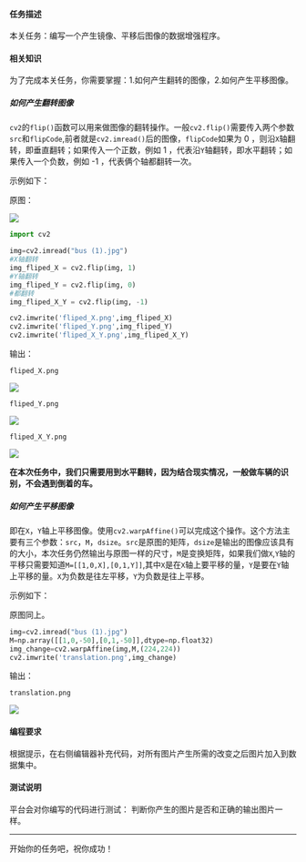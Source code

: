 
#### 任务描述


本关任务：编写一个产生镜像、平移后图像的数据增强程序。


#### 相关知识


为了完成本关任务，你需要掌握：1.如何产生翻转的图像，2.如何产生平移图像。

##### 如何产生翻转图像
`cv2`的`flip()`函数可以用来做图像的翻转操作。一般`cv2.flip()`需要传入两个参数`src`和`flipCode`,前者就是`cv2.imread()`后的图像，`flipCode`如果为 0 ，则沿`X`轴翻转，即垂直翻转；如果传入一个正数，例如 1 ，代表沿`Y`轴翻转，即水平翻转；如果传入一个负数，例如 -1 ，代表俩个轴都翻转一次。

示例如下：

原图：

![](/api/attachments/374284)

```python
import cv2

img=cv2.imread("bus (1).jpg")
#X轴翻转
img_fliped_X = cv2.flip(img, 1)
#Y轴翻转
img_fliped_Y = cv2.flip(img, 0)
#都翻转
img_fliped_X_Y = cv2.flip(img, -1)

cv2.imwrite('fliped_X.png',img_fliped_X)
cv2.imwrite('fliped_Y.png',img_fliped_Y)
cv2.imwrite('fliped_X_Y.png',img_fliped_X_Y)
```

输出：

`fliped_X.png`

![](/api/attachments/374285)

`fliped_Y.png`

![](/api/attachments/374286)

`fliped_X_Y.png`

![](/api/attachments/374287)


**在本次任务中，我们只需要用到水平翻转，因为结合现实情况，一般做车辆的识别，不会遇到倒着的车。**


##### 如何产生平移图像

即在`X`，`Y`轴上平移图像。使用`cv2.warpAffine()`可以完成这个操作。这个方法主要有三个参数：`src`，`M`，`dsize`。`src`是原图的矩阵，`dsize`是输出的图像应该具有的大小，本次任务仍然输出与原图一样的尺寸，`M`是变换矩阵，如果我们做`X`,`Y`轴的平移只需要知道`M=[[1,0,X],[0,1,Y]]`,其中`X`是在`X`轴上要平移的量，`Y`是要在`Y`轴上平移的量。`X`为负数是往左平移，`Y`为负数是往上平移。

示例如下：

原图同上。

```python
img=cv2.imread("bus (1).jpg")
M=np.array([[1,0,-50],[0,1,-50]],dtype=np.float32)
img_change=cv2.warpAffine(img,M,(224,224))
cv2.imwrite('translation.png',img_change)
```

输出：

`translation.png`

![](/api/attachments/374300)

#### 编程要求

根据提示，在右侧编辑器补充代码，对所有图片产生所需的改变之后图片加入到数据集中。

#### 测试说明

平台会对你编写的代码进行测试：
判断你产生的图片是否和正确的输出图片一样。


---
开始你的任务吧，祝你成功！
